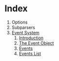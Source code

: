 # Index

1. Options
2. Subparsers
3. [Event System](event_system.md)
    1. [Introduction](event_system.md#introduction)
    2. [The Event Object](event_system.md#the-event-object)
    3. [Events](event_system.md#events)
    4. [Events List](event_system.md#events-list)
